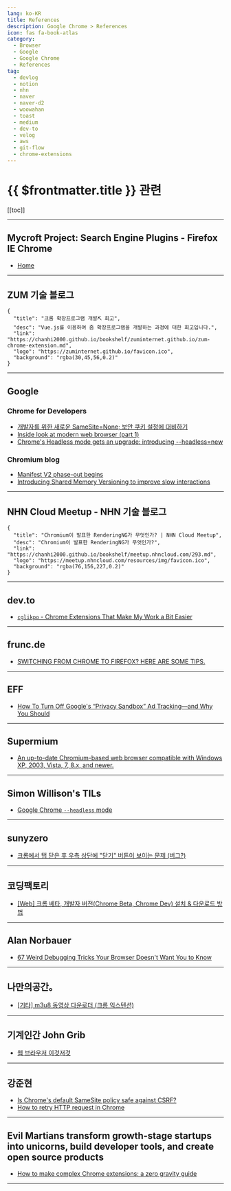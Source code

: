 ```yaml
---
lang: ko-KR
title: References
description: Google Chrome > References
icon: fas fa-book-atlas
category:
  - Browser
  - Google
  - Google Chrome
  - References
tag: 
  - devlog
  - notion
  - nhn
  - naver
  - naver-d2
  - woowahan
  - toast
  - medium
  - dev-to
  - velog
  - aws
  - git-flow
  - chrome-extensions
---
```


# {{ $frontmatter.title }} 관련

[[toc]]

---

## Mycroft Project: Search Engine Plugins - Firefox IE Chrome

- [Home](https://mycroftproject.com/)

---

## ZUM 기술 블로그

```component VPCard
{
  "title": "크롬 확장프로그램 개발⛏️ 회고",
  "desc": "Vue.js를 이용하여 줌 확장프로그램을 개발하는 과정에 대한 회고입니다.",
  "link": "https://chanhi2000.github.io/bookshelf/zuminternet.github.io/zum-chrome-extension.md",
  "logo": "https://zuminternet.github.io/favicon.ico",
  "background": "rgba(30,45,56,0.2)"
}
```

---

## <FontIcon icon="fa-brands fa-google"/>Google

### <FontIcon icon="fa-brands fa-chrome"/>Chrome for Developers

- [개발자를 위한 새로운 SameSite=None; 보안 쿠키 설정에 대비하기](https://developers-kr.googleblog.com/2020/01/developers-get-ready-for-new.html)
- [Inside look at modern web browser (part 1)](https://developer.chrome.com/blog/inside-browser-part1)
- [Chrome's Headless mode gets an upgrade: introducing --headless=new](https://developer.chrome.com/docs/chromium/new-headless?hl=en)

### <FontIcon icon="fa-brands fa-chrome"/>Chromium blog

- [Manifest V2 phase-out begins](https://blog.chromium.org/2024/05/manifest-v2-phase-out-begins.html)
- [Introducing Shared Memory Versioning to improve slow interactions](https://blog.chromium.org/2024/06/introducing-shared-memory-versioning-to.html)

---

## NHN Cloud Meetup - NHN 기술 블로그

```component VPCard
{
  "title": "Chromium이 발표한 RenderingNG가 무엇인가? | NHN Cloud Meetup",
  "desc": "Chromium이 발표한 RenderingNG가 무엇인가?",
  "link": "https://chanhi2000.github.io/bookshelf/meetup.nhncloud.com/293.md",
  "logo": "https://meetup.nhncloud.com/resources/img/favicon.ico",
  "background": "rgba(76,156,227,0.2)"
}
```

---

## <FontIcon icon="fa-brands fa-dev"/>dev.to

- [`cglikpo` - Chrome Extensions That Make My Work a Bit Easier](https://dev.to/cglikpo/chrome-extensions-that-make-my-work-a-bit-easier-4jop)

---

## frunc.de

- [SWITCHING FROM CHROME TO FIREFOX? HERE ARE SOME TIPS.](https://frunc.de/how-to/chrome-to-firefox-tips)

---

## EFF

- [How To Turn Off Google's “Privacy Sandbox” Ad Tracking—and Why You Should](https://www.eff.org/deeplinks/2023/09/how-turn-googles-privacy-sandbox-ad-tracking-and-why-you-should)

---

## Supermium

- [An up-to-date Chromium-based web browser compatible with Windows XP, 2003, Vista, 7, 8.x, and newer.](https://win32subsystem.live/supermium/)

---

## Simon Willison's TILs

- [Google Chrome `--headless` mode](https://til.simonwillison.net/chrome/headless)

<!-- END: simonwillison.net -->

---

## sunyzero

- [크롬에서 탭 닫은 후 우측 상단에 "닫기" 버튼이 보이는 문제 (버그?)](https://sunyzero.tistory.com/296)

---

## 코딩팩토리

- [[Web] 크롬 베타, 개발자 버전(Chrome Beta, Chrome Dev) 설치 & 다운로드 방법](https://coding-factory.tistory.com/1053)

---

## Alan Norbauer

- [67 Weird Debugging Tricks Your Browser Doesn't Want You to Know](https://alan.norbauer.com/articles/browser-debugging-tricks)

---

## 나만의공간。

- [\[기타\] m3u8 동영상 다운로더 (크롬 익스텐션)](https://m.blog.naver.com/writer0713/223491840219)

---

## 기계인간 John Grib

- [웹 브라우저 이것저것](https://johngrib.github.io/wiki/tool/web-browser/)

---

## 강준현

- [Is Chrome's default SameSite policy safe against CSRF?](https://junhyunny.github.io/spring-boot/spring-security/security/is-chrome-samesite-policy-safe-against-csrf/)
- [How to retry HTTP request in Chrome](https://junhyunny.github.io/information/how-to-retry-http-request-in-chrome/)

---

## Evil Martians transform growth-stage startups into unicorns, build developer tools, and create open source products

- [How to make complex Chrome extensions: a zero gravity guide](https://evilmartians.com/chronicles/how-to-make-complex-chrome-plugins-a-zero-gravity-guide)

---

<TagLinks />